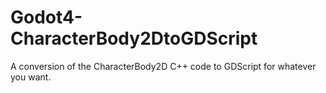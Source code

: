 # Godot4-CharacterBody2DtoGDScript
 A conversion of the CharacterBody2D C++ code to GDScript for whatever you want.
